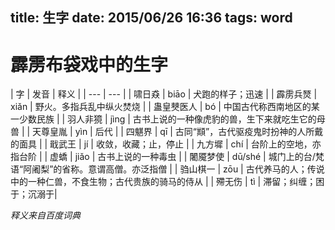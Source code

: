 title: 生字
date: 2015/06/26 16:36
tags: word
---
# 霹雳布袋戏中的生字
| 字 | 发音 | 释义 | 
| --- | --- |
| 啸日猋 | biāo | 犬跑的样子；迅速 |
| 霹雳兵燹 | xiǎn | 野火。多指兵乱中纵火焚烧 |
| 蛊皇僰医人 | bó | 中国古代称西南地区的某一少数民族 |
| 羽人非獍 | jìng | 古书上说的一种像虎豹的兽，生下来就吃生它的母兽 |
| 天尊皇胤 | yìn | 后代 |
| 四魌界 | qī | 古同“䫏”，古代驱疫鬼时扮神的人所戴的面具 |
| 戢武王 | jí | 收敛，收藏；止，停止 |
| 九方墀 | chí | 台阶上的空地，亦指台阶 |
| 虚蟜 | jiǎo | 古书上说的一种毒虫 |
| 闍魇梦使 | dū/shé | 城门上的台/梵语“阿阇梨”的省称。意谓高僧。亦泛指僧 |
| 驺山棋一 | zōu | 古代养马的人；传说中的一种仁兽，不食生物；古代贵族的骑马的侍从 |
| 殢无伤 | tì | 滞留；纠缠；困于；沉溺于|

*释义来自百度词典*
